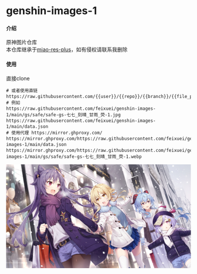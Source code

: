 # genshin-images-1  

#### 介绍  

原神图片仓库  
本仓库继承于[miao-res-plus](https://gitee.com/yoimiya-kokomi/miao-res-plus)，如有侵权请联系我删除  

#### 使用  

直接clone  

```shel
# 或者使用直链
https://raw.githubusercontent.com/{{user}}/{{repo}}/{{branch}}/{{file_path}}
# 例如
https://raw.githubusercontent.com/feixuei/genshin-images-1/main/gs/safe/safe-gs-七七_刻晴_甘雨_荧-1.jpg
https://raw.githubusercontent.com/feixuei/genshin-images-1/main/data.json
# 使用代理 https://mirror.ghproxy.com/
https://mirror.ghproxy.com/https://raw.githubusercontent.com/feixuei/genshin-images-1/main/data.json
https://mirror.ghproxy.com/https://raw.githubusercontent.com/feixuei/genshin-images-1/main/gs/safe/safe-gs-七七_刻晴_甘雨_荧-1.webp
```

![七七_刻晴_甘雨_荧](https://raw.githubusercontent.com/feixuei/genshin-images-1/main/gs/safe/safe-gs-七七_刻晴_甘雨_荧-1.webp)
